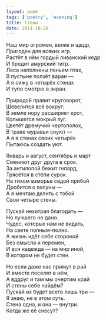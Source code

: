 ```yaml
---
layout: poem
tags: ['poetry', 'evening']
title: Стены
date: 2011-10-20
---
```


Наш мир огромен, велик и щедр,<br>
Пригоден для всяких игр.<br>
Растёт в нём гордый ливанский кедр<br>
И бродит амурский тигр.<br>
Леса наполнены пеньем птах,<br>
В пустыне ползёт варан —<br>
А я сижу в четырёх стенах<br>
И тупо смотрю в экран.<br>

Природой правит круговорот,<br>
Шевелится всё вокруг:<br>
В земле нору расширяет крот,<br>
Колышется мокрый луг.<br>
Цветёт дремучий чертополох,<br>
В траве муравьи снуют —<br>
А я в стенах своих четырёх<br>
Пытаюсь создать уют.<br>

Январь и август, сентябрь и март<br>
Сменяют друг друга в срок.<br>
За антилопой бежит гепард,<br>
Трясётся в степи сурок.<br>
На тихом взморье седой прибой<br>
Дробится о валуны —<br>
А я мечтаю делить с тобой<br>
Свои четыре стены.<br>

Пускай нехитрая благодать —<br>
Но лучшего не дано.<br>
Чудес, которых нам не видать,<br>
На свете полным-полно.<br>
А жизнь идёт себе стороной<br>
Без смысла и перемен,<br>
И вся надежда — на мир иной,<br>
В котором не будет стен.<br>

Но если даже нас примут в рай<br>
И вместе поселят в нём,<br>
А вддруг и там мы очертим край<br>
И стены себе найдём?<br>
Пускай их будет всего лишь три —<br>
Я знаю, не в этом суть.<br>
Стена одна, и она — внутри.<br>
Когда же её снесут?
